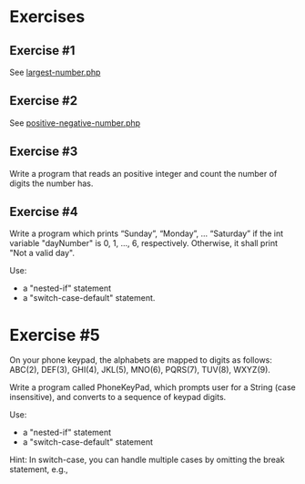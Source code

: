 # Exercises

## Exercise #1

See [largest-number.php](./largest-number.php)

## Exercise #2

See [positive-negative-number.php](./positive-negative-number.php)

## Exercise #3

Write a program that reads an positive integer and count the number of digits the number has.

## Exercise #4

Write a program which prints “Sunday”, “Monday”, ... “Saturday” if the int variable "dayNumber" is 0, 1, ..., 6, respectively.  Otherwise, it shall print "Not a valid day".

Use:

 - a "nested-if" statement
 - a "switch-case-default" statement.
 
# Exercise #5

On your phone keypad, the alphabets are mapped to digits as follows: ABC(2), DEF(3), GHI(4), JKL(5), MNO(6), PQRS(7), TUV(8), WXYZ(9).

Write a program called PhoneKeyPad, which prompts user for a String (case insensitive), and converts to a sequence of keypad digits.

Use:

 - a "nested-if" statement
 - a "switch-case-default" statement
 
Hint: In switch-case, you can handle multiple cases by omitting the break statement, e.g.,
